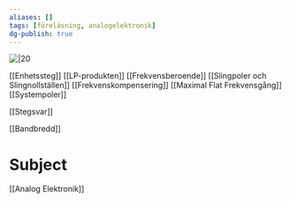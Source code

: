 ```yaml
---
aliases: []
tags: [föreläsning, analogelektronik]
dg-publish: true
---
```

![|20](https://media.tenor.com/images/95523cfdc086360b01f395060e4e89df/tenor.gif)

[[Enhetssteg]]
[[LP-produkten]]
[[Frekvensberoende]]
[[Slingpoler och Slingnollställen]]
[[Frekvenskompensering]]
[[Maximal Flat Frekvensgång]]
[[Systempoler]]

[[Stegsvar]]

[[Bandbredd]]


# Subject
[[Analog Elektronik]]

